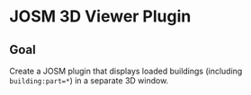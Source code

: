 # JOSM 3D Viewer Plugin

## Goal

Create a JOSM plugin that displays loaded buildings (including `building:part=*`) in a separate 3D window.
